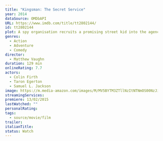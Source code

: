 ```yaml
---
title: "Kingsman: The Secret Service"
year: 2014
dataSource: OMDbAPI
URL: https://www.imdb.com/title/tt2802144/
id: tt2802144
plot: A spy organisation recruits a promising street kid into the agency's training program, while a global threat emerges from a twisted tech genius.
genres:
  - Action
  - Adventure
  - Comedy
director:
  - Matthew Vaughn
duration: 129 min
onlineRating: 7.7
actors:
  - Colin Firth
  - Taron Egerton
  - Samuel L. Jackson
image: https://m.media-amazon.com/images/M/MV5BYTM3ZTllNzItNTNmOS00NzJiLTg1MWMtMjMxNDc0NmJhODU5XkEyXkFqcGdeQXVyODE5NzE3OTE@._V1_SX300.jpg
streamingServices: 
premiere: 13/02/2015
lastWatched: ""
personalRating: 
tags:
  - source/movie/film
trailer: 
italianTitle: 
status: Watch
---
```

